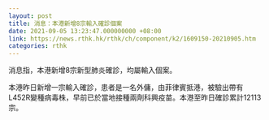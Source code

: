 ```yaml
---
layout: post
title: 消息：本港新增8宗輸入確診個案
date: 2021-09-05 13:23:47.000000000 +08:00
link: https://news.rthk.hk/rthk/ch/component/k2/1609150-20210905.htm
categories: rthk
---
```


消息指，本港新增8宗新型肺炎確診，均屬輸入個案。

本港昨日新增一宗輸入確診，患者是一名外傭，由菲律賓抵港，被驗出帶有L452R變種病毒株，早前已於當地接種兩劑科興疫苗。本港至昨日確診累計12113宗。
